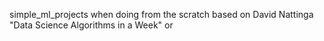 simple_ml_projects
when doing from the scratch based on David Nattinga "Data Science Algorithms in a Week" or 
